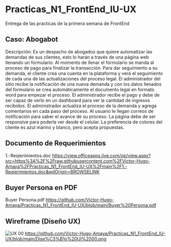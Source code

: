 # Practicas_N1_FrontEnd_IU-UX
Entrega de las practicas de la primera semana de FrontEnd 
## Caso: Abogabot 
Descripción: Es un despacho de abogados que quiere automatizar las demandas de sus clientes, esto lo harán a través de una página web llenando un formulario. Al momento de llenar el formulario se manda al proceso de pago para finalizar la transacción. Para dar seguimiento a su demanda, el cliente crea una cuenta en la plataforma y verá el seguimiento de cada una de las actualizaciones del proceso legal. El administrador del sitio recibe la notificación de una nueva demanda y con los datos llenados del formulario se crea automáticamente el documento legal en formato word para empezar el proceso. El administrador recibe el pago y debe de ser capaz de verlo en un dashboard para ver la cantidad de ingresos recibidos. El administrador actualiza el proceso de la demanda y agrega comentarios en cada paso del proceso. Al usuario le llegan correos de notificación para saber el avance de su proceso. La página debe de ser responsive para poderla ver desde el celular. La preferencia de colores del cliente es azul marino y blanco, pero acepta propuestas.
## Documento de Requerimientos
1.-Reqierimientos.doc
https://view.officeapps.live.com/op/view.aspx?src=https%3A%2F%2Fraw.githubusercontent.com%2FVictor-Hugo-Amaya%2FPracticas_N1_FrontEnd_IU-UX%2Fmain%2F1.-Reqierimientos.doc&wdOrigin=BROWSELINK
## Buyer Persona en PDF
Buyer Persona.pdf
https://github.com/Victor-Hugo-Amaya/Practicas_N1_FrontEnd_IU-UX/blob/main/Buyer%20Persona.pdf
## Wireframe (Diseño UX)
![UX 00](https://github.com/Victor-Hugo-Amaya/Practicas_N1_FrontEnd_IU-UX/blob/main/Dise%C3%B1o%20UI%2000.png?raw=true)
https://github.com/Victor-Hugo-Amaya/Practicas_N1_FrontEnd_IU-UX/blob/main/Dise%C3%B1o%20UI%2000.png
